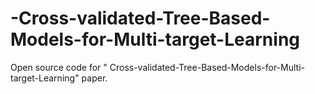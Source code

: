 # -Cross-validated-Tree-Based-Models-for-Multi-target-Learning
Open source code for " Cross-validated-Tree-Based-Models-for-Multi-target-Learning" paper.
